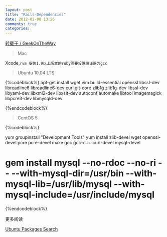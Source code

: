 ```yaml
---
layout: post
title: "Rails-Dependencies"
date: 2012-02-08 13:26
comments: true
categories: 
---
```

[转载于 / GeekOnTheWay ](http://geekontheway.github.com/blog/2011/12/24/rails-dependencies/)

>Mac

Xcode,`rvm 安装1.9以上版本的ruby需要设置编译器为gcc`

>Ubuntu 10.04 LTS

{%codeblock%}
apt-get install wget vim build-essential openssl libssl-dev libreadline6 libreadline6-dev curl git-core zlib1g zlib1g-dev libssl-dev libyaml-dev libxml2-dev libxslt-dev autoconf automake libtool imagemagick libpcre3-dev libmysqld-dev



{%endcodeblock%}

>CentOS 5

{%codeblock%}

yum groupinstall "Development Tools"
yum install zlib-devel wget openssl-devel pcre pcre-devel make gcc gcc-c++ curl-devel mysql-devel

# gem install mysql --no-rdoc --no-ri -- --with-mysql-dir=/usr/bin --with-mysql-lib=/usr/lib/mysql --with-mysql-include=/usr/include/mysql

{%endcodeblock%}

更多阅读

[Ubuntu Packages Search](http://packages.ubunut.com/ "Ubuntu Packages Search")

